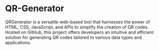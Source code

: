 # QR-Generator
QRGenerator is a versatile web-based tool that harnesses the power of HTML, CSS, JavaScript, and APIs to simplify the creation of QR codes. Hosted on GitHub, this project offers developers an intuitive and efficient solution for generating QR codes tailored to various data types and applications.
